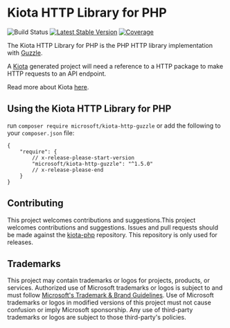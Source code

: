 # Kiota HTTP Library for PHP

![Build Status](https://github.com/microsoft/kiota-http-guzzle-php/actions/workflows/pr-validation.yml/badge.svg)
[![Latest Stable Version](https://poser.pugx.org/microsoft/kiota-http-guzzle/version)](https://packagist.org/packages/microsoft/kiota-http-guzzle)
[![Coverage](https://sonarcloud.io/api/project_badges/measure?project=microsoft_kiota-http-guzzle-php&metric=coverage)](https://sonarcloud.io/dashboard?id=microsoft_kiota-http-guzzle-php)

The Kiota HTTP Library for PHP is the PHP HTTP library implementation with [Guzzle](http://guzzlephp.org/).

A [Kiota](https://github.com/microsoft/kiota) generated project will need a reference to a HTTP package to make HTTP requests to an API endpoint.

Read more about Kiota [here](https://github.com/microsoft/kiota/blob/main/README.md).

## Using the Kiota HTTP Library for PHP

run `composer require microsoft/kiota-http-guzzle` or add the following to your `composer.json` file:

```
{
    "require": {
        // x-release-please-start-version
        "microsoft/kiota-http-guzzle": "^1.5.0"
        // x-release-please-end
    }
}
```

## Contributing

This project welcomes contributions and suggestions.This project welcomes contributions and suggestions. Issues and pull requests should be made against the [kiota-php](https://github.com/microsoft/kiota-php/) repository.
This repository is only used for releases.

## Trademarks

This project may contain trademarks or logos for projects, products, or services. Authorized use of Microsoft
trademarks or logos is subject to and must follow
[Microsoft's Trademark & Brand Guidelines](https://www.microsoft.com/en-us/legal/intellectualproperty/trademarks/usage/general).
Use of Microsoft trademarks or logos in modified versions of this project must not cause confusion or imply Microsoft sponsorship.
Any use of third-party trademarks or logos are subject to those third-party's policies.
